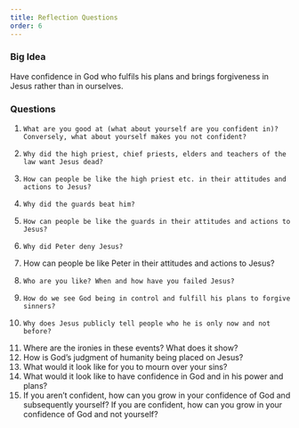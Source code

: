 ```yaml
---
title: Reflection Questions
order: 6
---
```


### Big Idea 
Have confidence in God who fulfils his plans and brings forgiveness in Jesus rather than in ourselves.

### Questions
1.     What are you good at (what about yourself are you confident in)? Conversely, what about yourself makes you not confident? 
2.     Why did the high priest, chief priests, elders and teachers of the law want Jesus dead? 
3.     How can people be like the high priest etc. in their attitudes and actions to Jesus? 
4.     Why did the guards beat him? 
5.     How can people be like the guards in their attitudes and actions to Jesus? 
6.     Why did Peter deny Jesus? 
7.   How can people be like Peter in their attitudes and actions to Jesus? 
7.     Who are you like? When and how have you failed Jesus? 
8.     How do we see God being in control and fulfill his plans to forgive sinners? 
9.     Why does Jesus publicly tell people who he is only now and not before? 
10.  Where are the ironies in these events? What does it show? 
11.  How is God’s judgment of humanity being placed on Jesus? 
12.  What would it look like for you to mourn over your sins? 
13.  What would it look like to have confidence in God and in his power and plans?
14.  If you aren’t confident, how can you grow in your confidence of God and subsequently yourself? If you are confident, how can you grow in your confidence of God and not yourself? 
